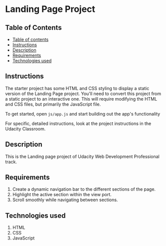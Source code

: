 # Landing Page Project

## Table of Contents

* [Table of contents](#table-of-contents)
* [Instructions](#instructions)
* [Description](#description)
* [Requirements](#requirements)
* [Technologies used](#technologies-used)

## Instructions

The starter project has some HTML and CSS styling to display a static version of the Landing Page project. You'll need to convert this project from a static project to an interactive one. This will require modifying the HTML and CSS files, but primarily the JavaScript file.

To get started, open `js/app.js` and start building out the app's functionality

For specific, detailed instructions, look at the project instructions in the Udacity Classroom.

## Description

This is the Landing page project of Udacity Web Development Professional track.

## Requirements

1. Create a dynamic navigation bar to the different sections of the page.
2. Highlight the active section within the view port.
3. Scroll smoothly while navigating between sections.

## Technologies used

1. HTML
2. CSS
3. JavaScript